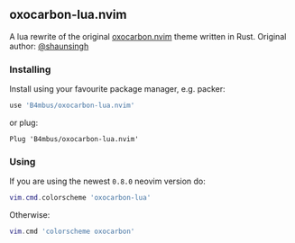 ## oxocarbon-lua.nvim

A lua rewrite of the original [oxocarbon.nvim](https://github.com/shaunsingh/oxocarbon.nvim) theme written in Rust.
Original author: [@shaunsingh](https://github.com/shaunsingh)

### Installing

Install using your favourite package manager, e.g. packer:
```lua
use 'B4mbus/oxocarbon-lua.nvim'
```
or plug:
```vimscript
Plug 'B4mbus/oxocarbon-lua.nvim'
```

### Using

If you are using the newest `0.8.0` neovim version do:
```lua
vim.cmd.colorscheme 'oxocarbon-lua'
```
Otherwise:
```lua
vim.cmd 'colorscheme oxocarbon'
```
